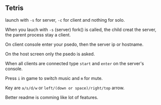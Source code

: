 ## Tetris

launch with `-s` for server, `-c` for client and nothing for solo.

When you lauch with `-s` (server) fork() is called, the child creat the server, the parent process stay a client.

On client console enter your psedo, then the server ip or hostname.

On the host screen only the psedo is asked.

When all clients are connected type `start` and `enter` on the server's console.

Press `i` in game to switch music and `m` for mute.

Key are `a/s/d/w` or `left/(down or space)/right/top` arrow.


Better readme is comming like lot of features.
